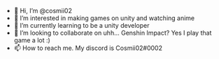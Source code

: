 - 👋 Hi, I’m @cosmii02
- 👀 I’m interested in making games on unity and watching anime
- 🌱 I’m currently learning to be a unity developer
- 💞️ I’m looking to collaborate on uhh... Genshin Impact? Yes I play that game a lot :)
- 📫 How to reach me. My discord is Cosmii02#0002
